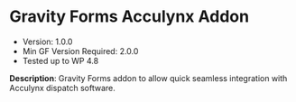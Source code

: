 # Gravity Forms Acculynx Addon

- Version: 1.0.0
- Min GF Version Required: 2.0.0
- Tested up to WP 4.8

**Description**: Gravity Forms addon to allow quick seamless integration with Acculynx dispatch software.
